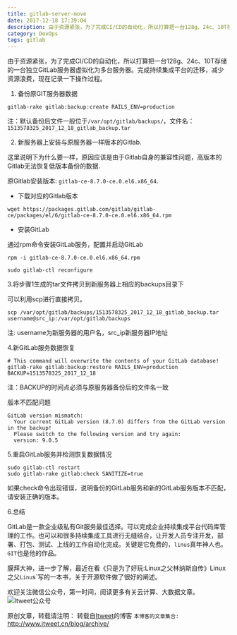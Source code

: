 ```yaml
---
title: gitlab-server-move
date: 2017-12-18 17:39:04
description: 由于资源紧张，为了完成CI/CD的自动化，所以打算把一台128g、24c、10T存储的一台独立GitLab服务器虚拟化为多台服务器。完成持续集成平台的迁移，减少资源浪费，现在记录一下操作过程。
category: DevOps
tags: gitlab
---
```


由于资源紧张，为了完成CI/CD的自动化，所以打算把一台128g、24c、10T存储的一台独立GitLab服务器虚拟化为多台服务器。完成持续集成平台的迁移，减少资源浪费，现在记录一下操作过程。

1. 备份原GIT服务器数据

```
gitlab-rake gitlab:backup:create RAILS_ENV=production 
```

注：默认备份后文件一般位于`/var/opt/gitlab/backups/`，文件名：`1513578325_2017_12_18_gitlab_backup.tar`

2. 新服务器上安装与原服务器一样版本的Gitlab.

这里说明下为什么要一样，原因应该是由于Gitlab自身的兼容性问题，高版本的Gitlab无法恢复低版本备份的数据.

原Gitlab安装版本: `gitlab-ce-8.7.0-ce.0.el6.x86_64`.

* 下载对应的Gitlab版本

```
wget https://packages.gitlab.com/gitlab/gitlab-ce/packages/el/6/gitlab-ce-8.7.0-ce.0.el6.x86_64.rpm
```

* 安装GitLab

通过rpm命令安装GitLab服务，配置并启动GitLab

```
rpm -i gitlab-ce-8.7.0-ce.0.el6.x86_64.rpm

sudo gitlab-ctl reconfigure
```

3.将步骤1生成的tar文件拷贝到新服务器上相应的backups目录下

可以利用scp进行直接拷贝。

```
scp /var/opt/gitlab/backups/1513578325_2017_12_18_gitlab_backup.tar username@src_ip:/var/opt/gitlab/backups
```

注: username为新服务器的用户名，src_ip新服务器IP地址

4.新GitLab服务数据恢复

```
# This command will overwrite the contents of your GitLab database!
gitlab-rake gitlab:backup:restore RAILS_ENV=production   BACKUP=1513578325_2017_12_18
```

注：BACKUP的时间点必须与原服务器备份后的文件名一致

版本不匹配问题

```
GitLab version mismatch:
  Your current GitLab version (8.7.0) differs from the GitLab version in the backup!
  Please switch to the following version and try again:
  version: 9.0.5
```

5.重启GitLab服务并检测恢复数据情况

```
sudo gitlab-ctl restart
sudo gitlab-rake gitlab:check SANITIZE=true
```

如果check命令出现错误，说明备份的GitLab服务和新的GitLab服务版本不匹配，请安装正确的版本。

6.总结

GitLab是一款企业级私有Git服务最佳选择。可以完成企业持续集成平台代码库管理的工作。也可以和很多持续集成工具进行无缝结合，让开发人员专注开发，部署、打包、测试、上线的工作自动化完成。关键是它免费的，`linus`真年神人也。`GIT`也是他的作品。

膜拜大神，进一步了解，最近在看《只是为了好玩:Linux之父林纳斯自传》Linux之父`Linu`s`写的一本书，关于开源软件做了很好的阐述。


欢迎关注微信公众号，第一时间，阅读更多有关云计算、大数据文章。
![Itweet公众号](https://github.com/itweet/labs/raw/master/common/img/weixin_public.gif)

原创文章，转载请注明： 转载自[Itweet](http://www.itweet.cn)的博客
`本博客的文章集合:` http://www.itweet.cn/blog/archive/